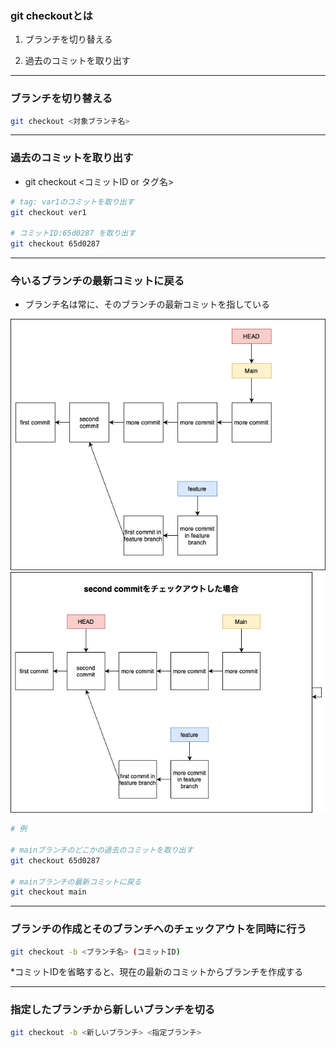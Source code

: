 ### git checkoutとは

1. ブランチを切り替える

2. 過去のコミットを取り出す

---

### ブランチを切り替える

```bash
git checkout <対象ブランチ名>
```

---

### 過去のコミットを取り出す

- git checkout <コミットID or タグ名>

```bash
# tag: var1のコミットを取り出す
git checkout ver1

# コミットID:65d0287 を取り出す
git checkout 65d0287
```

---

### 今いるブランチの最新コミットに戻る

- ブランチ名は常に、そのブランチの最新コミットを指している

<img src="./img/checkout.png" />


<img src="./img/checkout2.png" />

```bash
# 例

# mainブランチのどこかの過去のコミットを取り出す
git checkout 65d0287

# mainブランチの最新コミットに戻る
git checkout main
```

---
<a id="branch"></a>

### ブランチの作成とそのブランチへのチェックアウトを同時に行う

```bash
git checkout -b <ブランチ名> (コミットID)
```
*コミットIDを省略すると、現在の最新のコミットからブランチを作成する

---

### 指定したブランチから新しいブランチを切る

```bash
git checkout -b <新しいブランチ> <指定ブランチ>
```